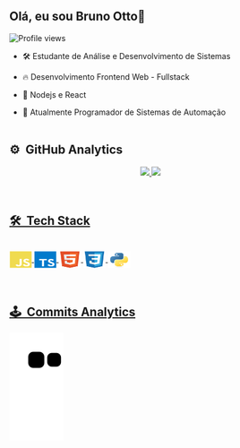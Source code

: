 ## Olá, eu sou Bruno Otto👋
<p align="left"> <img src="https://komarev.com/ghpvc/?username=brunocotto&color=yellow" alt="Profile views" /> </p>

- 🛠 Estudante de Análise e Desenvolvimento de Sistemas
 
- 🔥 Desenvolvimento Frontend Web - Fullstack 

- 🎯 Nodejs e React

- 💼 Atualmente Programador de Sistemas de Automação
<br><br>

## ⚙️ &nbsp;GitHub Analytics
<div align="center">
  <a href="https://github.com/brunocotto">
  <img height="180em" src="https://github-readme-stats.vercel.app/api?username=brunocotto&show_icons=true&theme=vision-friendly-dark&include_all_commits=true&count_private=true"/>
  <img height="180em" src="https://github-readme-stats.vercel.app/api/top-langs/?username=brunocotto&layout=compact&langs_count=7&theme=vision-friendly-dark"/>
</div>
 <br><br>

## 🛠 &nbsp;Tech Stack
<div style="display: inline_block"><br>
  <img align="center" alt="Bruno-Js" height="30" width="40" src="https://raw.githubusercontent.com/devicons/devicon/master/icons/javascript/javascript-plain.svg">
  <img align="center" alt="Bruno-Ts" height="30" width="40" src="https://raw.githubusercontent.com/devicons/devicon/master/icons/typescript/typescript-plain.svg">
  <img align="center" alt="Bruno-HTML" height="30" width="40" src="https://raw.githubusercontent.com/devicons/devicon/master/icons/html5/html5-original.svg">
  <img align="center" alt="Bruno-CSS" height="30" width="40" src="https://raw.githubusercontent.com/devicons/devicon/master/icons/css3/css3-original.svg">
  <img align="center" alt="Bruno-Python" height="30" width="40" src="https://raw.githubusercontent.com/devicons/devicon/master/icons/python/python-original.svg">
</div>
 <br><br>
  
## 🕹️ &nbsp;Commits Analytics 
<div> 
  
  ![Snake animation](https://github.com/brunocotto/brunocotto/blob/output/github-contribution-grid-snake.svg)
  
</div>
